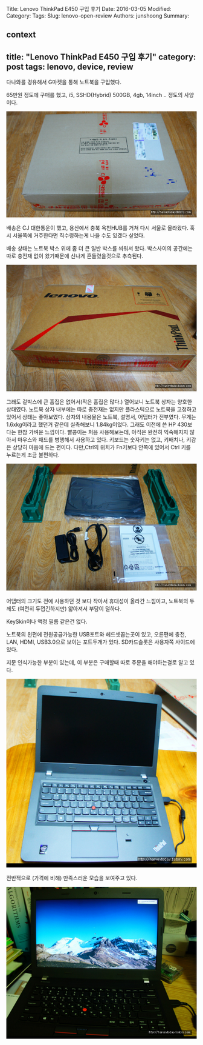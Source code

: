 Title: Lenovo ThinkPad E450 구입 후기
Date: 2016-03-05
Modified:
Category:
Tags:
Slug: lenovo-open-review
Authors: junshoong
Summary:


context
---
title: "Lenovo ThinkPad E450 구입 후기"
category: post
tags: lenovo, device, review
---
다나와를 경유해서 G마켓을 통해 노트북을 구입했다.

65만원 정도에 구매를 했고, i5, SSHD(Hybrid) 500GB, 4gb, 14inch .. 정도의 사양이다.

 ![상자](/images/2016-03-05/01.jpg)




배송은 CJ 대한통운이 했고, 용산에서 충북 옥천HUB를 거쳐 다시 서울로 올라왔다. 혹시 서울쪽에 거주한다면 직수령하는게 나을 수도 있겠다 싶었다.

배송 상태는 노트북 박스 위에 좀 더 큰 일반 박스를 씌워서 왔다. 박스사이의 공간에는 따로 충전재 없이 왔기때문에 신나게 흔들렸을것으로 추측된다.


 ![상자2](/images/2016-03-05/02.jpg)




그래도 겉박스에 큰 흠집은 없어서(작은 흠집은 많다.) 열어보니 노트북 상자는 양호한 상태였다. 노트북 상자 내부에는 따로 충전재는 없지만 플라스틱으로 노트북을 고정하고 있어서 상태는 좋아보였다. 상자의 내용물은 노트북, 설명서, 어댑터가 전부였다. 무게는 1.6xkg이라고 했던거 같은데 실측해보니 1.84kg이었다. 그래도 이전에 쓴 HP 430보다는 한참 가벼운 느낌이다.  빨콩이는 처음 사용해보는데, 아직은 완전히 익숙해지지 않아서 마우스와 패드를 병행해서 사용하고 있다. 키보드는 숫자키는 없고, 키배치나, 키감은 상당히 마음에 드는 편이다. 다만,Ctrl의 위치가 Fn키보다 안쪽에 있어서 Ctrl 키를 누르는게 조금 불편하다.


 ![제품 구성](/images/2016-03-05/03.jpg)


어댑터의 크기도 전에 사용하던 것 보다 작아서 휴대성이 올라간 느낌이고, 노트북의 두께도 (여전히 두껍긴하지만) 얇아져서 부담이 덜하다.

KeySkin이나 액정 필름 같은건 없다.

노트북의 왼편에 전원공급가능한 USB포트와 헤드셋꼽는곳이 있고, 오른편에 충전, LAN, HDMI, USB3.0으로 보이는 포트두개가 있다. SD카드슬롯은 사용자쪽 사이드에 있다.

지문 인식가능한 부분이 있는데, 이 부분은 구매할때 따로 주문을 해야하는걸로 알고 있다.



 ![제품 사진](/images/2016-03-05/04.jpg)



전반적으로 (가격에 비해) 만족스러운 모습을 보여주고 있다.


 ![제품 사진2](/images/2016-03-05/05.jpg)

